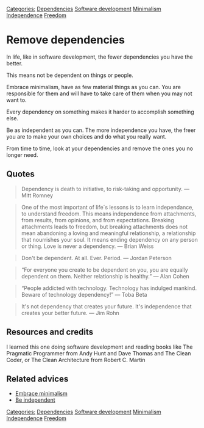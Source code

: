 [Categories:](../Categories/index.md) [Dependencies](../Categories/Dependencies.md) [Software development](../Categories/Software%20development.md) [Minimalism](../Categories/Minimalism.md) [Independence](../Categories/Independence.md) [Freedom](../Categories/Freedom.md)
# Remove dependencies

In life, like in software development, the fewer dependencies you have the better.

This means not be dependent on things or people.

Embrace minimalism, have as few material things as you can. You are responsible for them and will have to take care of them when you may not want to.

Every dependency on something makes it harder to accomplish something else.

Be as independent as you can. The more independence you have, the freer you are to make your own choices and do what you really want.

From time to time, look at your dependencies and remove the ones you no longer need.

## Quotes

> Dependency is death to initiative, to risk-taking and opportunity. ― Mitt Romney

> One of the most important of life´s lessons is to learn independance, to understand freedom. This means independence from attachments, from results, from opinions, and from expectations. Breaking attachments leads to freedom, but breaking attachments does not mean abandoning a loving and meaningful relationship, a relationship that nourrishes your soul. It means ending dependency on any person or thing. Love is never a dependency. ― Brian Weiss

> Don't be dependent. At all. Ever. Period. ― Jordan Peterson

> “For everyone you create to be dependent on you, you are equally dependent on them. Neither relationship is healthy.” ― Alan Cohen

> “People addicted with technology. Technology has indulged mankind. Beware of technology dependency!” ― Toba Beta

> It's not dependency that creates your future. It's independence that creates your better future. ― Jim Rohn

## Resources and credits

I learned this one doing software development and reading books like The Pragmatic Programmer from Andy Hunt and Dave Thomas and The Clean Coder, or The Clean Architecture from Robert C. Martin

## Related advices

- [Embrace minimalism](../Embrace%20minimalism/index.md)
- [Be independent](../Be%20independent/index.md)

[Categories:](../Categories/index.md) [Dependencies](../Categories/Dependencies.md) [Software development](../Categories/Software%20development.md) [Minimalism](../Categories/Minimalism.md) [Independence](../Categories/Independence.md) [Freedom](../Categories/Freedom.md)